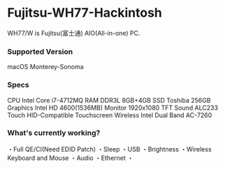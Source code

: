 # Fujitsu-WH77-Hackintosh
WH77/W is Fujitsu(富士通) AIO(All-in-one) PC.
### Supported Version
macOS Monterey-Sonoma
### Specs
CPU Intel Core i7-4712MQ
RAM DDR3L 8GB+4GB
SSD Toshiba 256GB 
Graphics Intel HD 4600(1536MB)
Monitor 1920x1080 TFT
Sound ALC233
Touch HID-Compatible Touchscreen
Wireless Intel Dual Band AC-7260
### What's currently working?
・Full QE/CI(Need EDID Patch)
・Sleep
・USB
・Brightness
・Wireless Keyboard and Mouse
・Audio
・Ethernet
・
